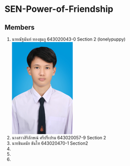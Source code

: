 # SEN-Power-of-Friendship
## Members
1. นายณัฐนันท์ ทองชุมภู 643020043-0 Section 2 (lonelypuppy) ![643020043-0](/media/643020043-0.jpg)
2. นางสาวสิริลักษณ์ ศรีปรีเปรม 643020057-9 Section 2
3. นายชินดนัย ขันโท 643020470-1 Section2
4. 
5. 
6. 
